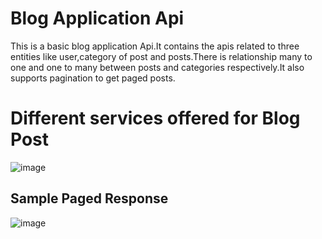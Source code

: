 # Blog Application Api

This is a basic blog application Api.It contains the apis related to three entities like user,category of post and posts.There is relationship many to one and one to many between posts and categories respectively.It also supports pagination to get paged posts.

# Different services offered for Blog Post
![image](https://user-images.githubusercontent.com/56750869/176726619-3b03f952-3bcc-4f5b-91b9-2669ef11c1b2.png)



<H2>Sample Paged Response </H2>

![image](https://user-images.githubusercontent.com/56750869/176726528-1f0cfd04-d058-4872-b1f8-be874b18e0fd.png)
